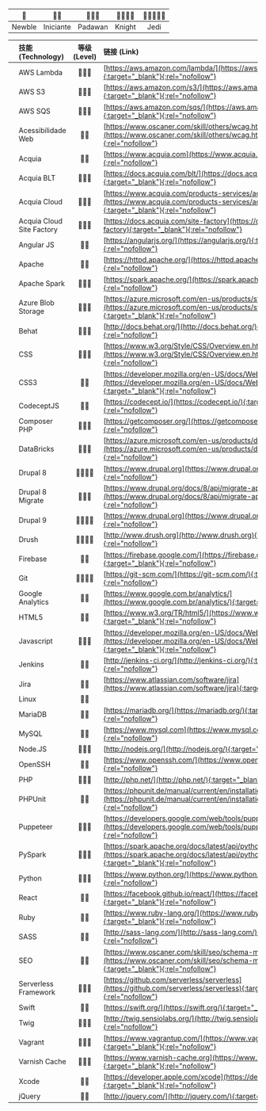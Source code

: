 
| 🌟 | 🌟🌟 | 🌟🌟🌟 | 🌟🌟🌟🌟 | 🌟🌟🌟🌟🌟 |
| :--: | :--: | :--: | :--: | :--: |
| Newble | Iniciante | Padawan | Knight | Jedi |

|  | 技能 (Technology) | 等级 (Level) | 链接 (Link) |
| :-: | :-- | :--: | :-- |
| ![](/assets/img/icon/aws_lambda.png) | AWS Lambda | 🌟🌟🌟 | [https://aws.amazon.com/lambda/](https://aws.amazon.com/lambda/){:target="_blank"}{:rel="nofollow"} |
| ![](/assets/img/icon/aws_s3.png) | AWS S3 | 🌟🌟🌟 | [https://aws.amazon.com/s3/](https://aws.amazon.com/s3/){:target="_blank"}{:rel="nofollow"} |
| ![](/assets/img/icon/aws_sqs.png) | AWS SQS | 🌟🌟🌟 | [https://aws.amazon.com/sqs/](https://aws.amazon.com/sqs/){:target="_blank"}{:rel="nofollow"} |
| ![](/assets/img/icon/acessibilidade_web.png) | Acessibilidade Web | 🌟🌟 | [https://www.oscaner.com/skill/others/wcag.html](https://www.oscaner.com/skill/others/wcag.html){:target="_blank"}{:rel="nofollow"} |
| ![](/assets/img/icon/acquia.png) | Acquia | 🌟🌟 | [https://www.acquia.com](https://www.acquia.com){:target="_blank"}{:rel="nofollow"} |
| ![](/assets/img/icon/acquia_blt.png) | Acquia BLT | 🌟🌟🌟 | [https://docs.acquia.com/blt/](https://docs.acquia.com/blt/){:target="_blank"}{:rel="nofollow"} |
| ![](/assets/img/icon/acquia_cloud.png) | Acquia Cloud | 🌟🌟🌟 | [https://www.acquia.com/products-services/acquia-cloud](https://www.acquia.com/products-services/acquia-cloud){:target="_blank"}{:rel="nofollow"} |
| ![](/assets/img/icon/acquia_cloud_site_factory.png) | Acquia Cloud Site Factory | 🌟🌟🌟 | [https://docs.acquia.com/site-factory](https://docs.acquia.com/site-factory){:target="_blank"}{:rel="nofollow"} |
| ![](/assets/img/icon/angular.png) | Angular JS | 🌟🌟 | [https://angularjs.org/](https://angularjs.org/){:target="_blank"}{:rel="nofollow"} |
| ![](/assets/img/icon/apache.png) | Apache | 🌟🌟 | [https://httpd.apache.org/](https://httpd.apache.org/){:target="_blank"}{:rel="nofollow"} |
| ![](/assets/img/icon/apachespark.png) | Apache Spark | 🌟🌟🌟 | [https://spark.apache.org/](https://spark.apache.org/){:target="_blank"}{:rel="nofollow"} |
| ![](/assets/img/icon/azure_blob_storage.png) | Azure Blob Storage | 🌟🌟🌟 | [https://azure.microsoft.com/en-us/products/storage/blobs/](https://azure.microsoft.com/en-us/products/storage/blobs/){:target="_blank"}{:rel="nofollow"} |
| ![](/assets/img/icon/behat.png) | Behat | 🌟🌟🌟 | [http://docs.behat.org/](http://docs.behat.org/){:target="_blank"}{:rel="nofollow"} |
| ![](/assets/img/icon/css.png) | CSS | 🌟🌟🌟 | [https://www.w3.org/Style/CSS/Overview.en.html](https://www.w3.org/Style/CSS/Overview.en.html){:target="_blank"}{:rel="nofollow"} |
| ![](/assets/img/icon/css3.png) | CSS3 | 🌟🌟 | [https://developer.mozilla.org/en-US/docs/Web/CSS/CSS3](https://developer.mozilla.org/en-US/docs/Web/CSS/CSS3){:target="_blank"}{:rel="nofollow"} |
| ![](/assets/img/icon/codeceptjs.png) | CodeceptJS | 🌟🌟 | [https://codecept.io/](https://codecept.io/){:target="_blank"}{:rel="nofollow"} |
| ![](/assets/img/icon/composer_php.png) | Composer PHP | 🌟🌟🌟 | [https://getcomposer.org/](https://getcomposer.org/){:target="_blank"}{:rel="nofollow"} |
| ![](/assets/img/icon/databricks.png) | DataBricks | 🌟🌟🌟 | [https://azure.microsoft.com/en-us/products/databricks/](https://azure.microsoft.com/en-us/products/databricks/){:target="_blank"}{:rel="nofollow"} |
| ![](/assets/img/icon/drupal_8.png) | Drupal 8 | 🌟🌟🌟🌟 | [https://www.drupal.org](https://www.drupal.org){:target="_blank"}{:rel="nofollow"} |
| ![](/assets/img/icon/placeholder.png) | Drupal 8 Migrate | 🌟🌟🌟 | [https://www.drupal.org/docs/8/api/migrate-api](https://www.drupal.org/docs/8/api/migrate-api){:target="_blank"}{:rel="nofollow"} |
| ![](/assets/img/icon/placeholder.png) | Drupal 9 | 🌟🌟🌟🌟 | [https://www.drupal.org](https://www.drupal.org){:target="_blank"}{:rel="nofollow"} |
| ![](/assets/img/icon/drush.png) | Drush | 🌟🌟🌟🌟 | [http://www.drush.org](http://www.drush.org){:target="_blank"}{:rel="nofollow"} |
| ![](/assets/img/icon/firebase.png) | Firebase | 🌟🌟 | [https://firebase.google.com/](https://firebase.google.com/){:target="_blank"}{:rel="nofollow"} |
| ![](/assets/img/icon/git.png) | Git | 🌟🌟🌟🌟 | [https://git-scm.com/](https://git-scm.com/){:target="_blank"}{:rel="nofollow"} |
| ![](/assets/img/icon/google_analytics.png) | Google Analytics | 🌟🌟 | [https://www.google.com.br/analytics/](https://www.google.com.br/analytics/){:target="_blank"}{:rel="nofollow"} |
| ![](/assets/img/icon/html5.png) | HTML5 | 🌟🌟 | [https://www.w3.org/TR/html5/](https://www.w3.org/TR/html5/){:target="_blank"}{:rel="nofollow"} |
| ![](/assets/img/icon/javascript.png) | Javascript | 🌟🌟🌟 | [https://developer.mozilla.org/en-US/docs/Web/JavaScript](https://developer.mozilla.org/en-US/docs/Web/JavaScript){:target="_blank"}{:rel="nofollow"} |
| ![](/assets/img/icon/jenkins.png) | Jenkins | 🌟🌟 | [http://jenkins-ci.org/](http://jenkins-ci.org/){:target="_blank"}{:rel="nofollow"} |
| ![](/assets/img/icon/jira.png) | Jira | 🌟🌟 | [https://www.atlassian.com/software/jira](https://www.atlassian.com/software/jira){:target="_blank"}{:rel="nofollow"} |
| ![](/assets/img/icon/linux.png) | Linux | 🌟🌟 | |
| ![](/assets/img/icon/mariadb.png) | MariaDB | 🌟🌟 | [https://mariadb.org/](https://mariadb.org/){:target="_blank"}{:rel="nofollow"} |
| ![](/assets/img/icon/mysql.png) | MySQL | 🌟🌟 | [https://www.mysql.com](https://www.mysql.com){:target="_blank"}{:rel="nofollow"} |
| ![](/assets/img/icon/nodejs.png) | Node.JS | 🌟🌟🌟 | [http://nodejs.org/](http://nodejs.org/){:target="_blank"}{:rel="nofollow"} |
| ![](/assets/img/icon/openssh.png) | OpenSSH | 🌟🌟 | [https://www.openssh.com/](https://www.openssh.com/){:target="_blank"}{:rel="nofollow"} |
| ![](/assets/img/icon/php.png) | PHP | 🌟🌟🌟 | [http://php.net/](http://php.net/){:target="_blank"}{:rel="nofollow"} |
| ![](/assets/img/icon/phpunit.png) | PHPUnit | 🌟🌟 | [https://phpunit.de/manual/current/en/installation.html](https://phpunit.de/manual/current/en/installation.html){:target="_blank"}{:rel="nofollow"} |
| ![](/assets/img/icon/puppeteer.png) | Puppeteer | 🌟🌟🌟 | [https://developers.google.com/web/tools/puppeteer/](https://developers.google.com/web/tools/puppeteer/){:target="_blank"}{:rel="nofollow"} |
| ![](/assets/img/icon/pyspark.png) | PySpark | 🌟🌟🌟 | [https://spark.apache.org/docs/latest/api/python/getting_started/index.html](https://spark.apache.org/docs/latest/api/python/getting_started/index.html){:target="_blank"}{:rel="nofollow"} |
| ![](/assets/img/icon/python.png) | Python | 🌟🌟🌟 | [https://www.python.org/](https://www.python.org/){:target="_blank"}{:rel="nofollow"} |
| ![](/assets/img/icon/react.png) | React | 🌟🌟 | [https://facebook.github.io/react/](https://facebook.github.io/react/){:target="_blank"}{:rel="nofollow"} |
| ![](/assets/img/icon/ruby.png) | Ruby | 🌟🌟 | [https://www.ruby-lang.org/](https://www.ruby-lang.org/){:target="_blank"}{:rel="nofollow"} |
| ![](/assets/img/icon/sass.png) | SASS | 🌟🌟 | [http://sass-lang.com/](http://sass-lang.com/){:target="_blank"}{:rel="nofollow"} |
| ![](/assets/img/icon/placeholder.png) | SEO | 🌟🌟 | [https://www.oscaner.com/skill/seo/schema-markup.html](https://www.oscaner.com/skill/seo/schema-markup.html){:target="_blank"}{:rel="nofollow"} |
| ![](/assets/img/icon/serverless_framework.png) | Serverless Framework | 🌟🌟🌟 | [https://github.com/serverless/serverless](https://github.com/serverless/serverless){:target="_blank"}{:rel="nofollow"} |
| ![](/assets/img/icon/swift.png) | Swift | 🌟🌟 | [https://swift.org/](https://swift.org/){:target="_blank"}{:rel="nofollow"} |
| ![](/assets/img/icon/twig.png) | Twig | 🌟🌟🌟 | [http://twig.sensiolabs.org/](http://twig.sensiolabs.org/){:target="_blank"}{:rel="nofollow"} |
| ![](/assets/img/icon/vagrant.png) | Vagrant | 🌟🌟🌟 | [https://www.vagrantup.com/](https://www.vagrantup.com/){:target="_blank"}{:rel="nofollow"} |
| ![](/assets/img/icon/varnish_cache.png) | Varnish Cache | 🌟🌟🌟 | [https://www.varnish-cache.org](https://www.varnish-cache.org){:target="_blank"}{:rel="nofollow"} |
| ![](/assets/img/icon/xcode.png) | Xcode | 🌟🌟 | [https://developer.apple.com/xcode](https://developer.apple.com/xcode){:target="_blank"}{:rel="nofollow"} |
| ![](/assets/img/icon/jquery.png) | jQuery | 🌟🌟 | [http://jquery.com/](http://jquery.com/){:target="_blank"}{:rel="nofollow"} |

